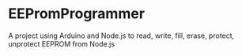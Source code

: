 # EEPromProgrammer
A project using Arduino and Node.js to read, write, fill, erase, protect, unprotect EEPROM from Node.js
